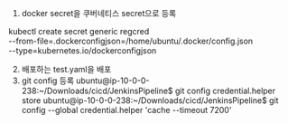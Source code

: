 1. docker secret을 쿠버네티스 secret으로 등록

kubectl create secret generic regcred \
--from-file=.dockerconfigjson=/home/ubuntu/.docker/config.json \
--type=kubernetes.io/dockerconfigjson


2. 배포하는 test.yaml을 배포
3. git config 등록
ubuntu@ip-10-0-0-238:~/Downloads/cicd/JenkinsPipeline$ git config credential.helper store
ubuntu@ip-10-0-0-238:~/Downloads/cicd/JenkinsPipeline$ git config --global credential.helper 'cache --timeout 7200'

